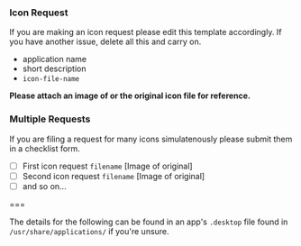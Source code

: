 
### Icon Request

If you are making an icon request please edit this template accordingly. If you have another issue, delete all this and carry on.

- application name
- short description
- `icon-file-name`

**Please attach an image of or the original icon file for reference.**

### Multiple Requests

If you are filing a request for many icons simulatenously please submit them in a checklist form.

- [ ] First icon request `filename` [Image of original]
- [ ] Second icon request `filename` [Image of original]
- [ ] and so on...

===

The details for the following can be found in an app's `.desktop` file found in `/usr/share/applications/` if you're unsure.

